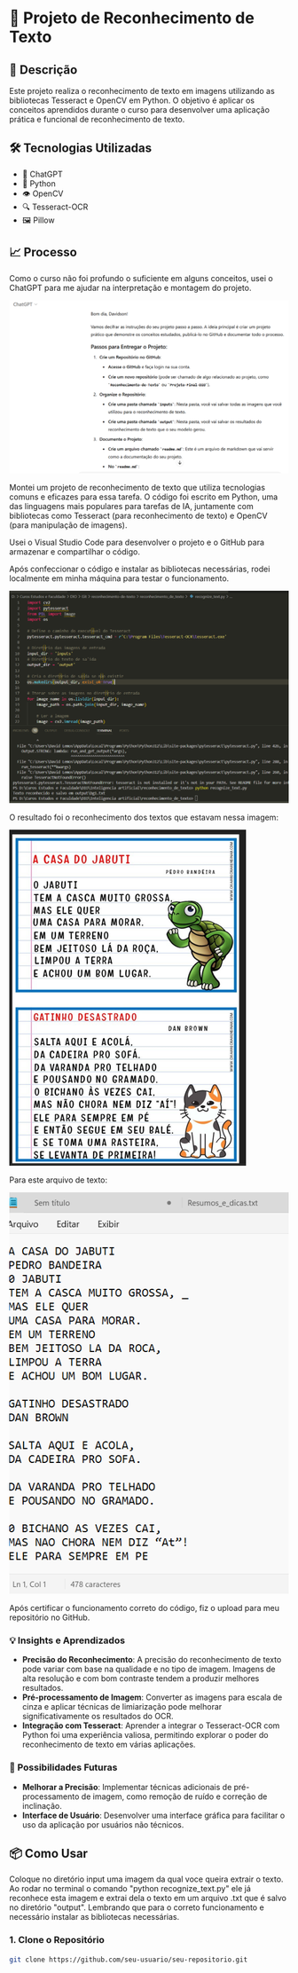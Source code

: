 
# 📝 Projeto de Reconhecimento de Texto

## 📜 Descrição
Este projeto realiza o reconhecimento de texto em imagens utilizando as bibliotecas Tesseract e OpenCV em Python. O objetivo é aplicar os conceitos aprendidos durante o curso para desenvolver uma aplicação prática e funcional de reconhecimento de texto.

## 🛠️ Tecnologias Utilizadas
- 🧠 ChatGPT
- 🐍 Python
- 👁️ OpenCV
- 🔍 Tesseract-OCR
- 🖼️ Pillow

## 📈 Processo

Como o curso não foi profundo o suficiente em alguns conceitos, usei o ChatGPT para me ajudar na interpretação e montagem do projeto.

![Tela do Projeto](https://github.com/davidsss6/reconhecimento_de_texto/blob/main/tela_01.png)

Montei um projeto de reconhecimento de texto que utiliza tecnologias comuns e eficazes para essa tarefa. O código foi escrito em Python, uma das linguagens mais populares para tarefas de IA, juntamente com bibliotecas como Tesseract (para reconhecimento de texto) e OpenCV (para manipulação de imagens).

Usei o Visual Studio Code para desenvolver o projeto e o GitHub para armazenar e compartilhar o código.

Após confeccionar o código e instalar as bibliotecas necessárias, rodei localmente em minha máquina para testar o funcionamento.

![Tela do Projeto](https://github.com/davidsss6/reconhecimento_de_texto/blob/main/tela_02.png)

O resultado foi o reconhecimento dos textos que estavam nessa imagem:

![Tela do Projeto](https://github.com/davidsss6/reconhecimento_de_texto/blob/main/tela_03.png)

Para este arquivo de texto:

![Tela do Projeto](https://github.com/davidsss6/reconhecimento_de_texto/blob/main/tela_04.png)

Após certificar o funcionamento correto do código, fiz o upload para meu repositório no GitHub.

### 💡 Insights e Aprendizados

- **Precisão do Reconhecimento**: A precisão do reconhecimento de texto pode variar com base na qualidade e no tipo de imagem. Imagens de alta resolução e com bom contraste tendem a produzir melhores resultados.
- **Pré-processamento de Imagem**: Converter as imagens para escala de cinza e aplicar técnicas de limiarização pode melhorar significativamente os resultados do OCR.
- **Integração com Tesseract**: Aprender a integrar o Tesseract-OCR com Python foi uma experiência valiosa, permitindo explorar o poder do reconhecimento de texto em várias aplicações.

### 🚀 Possibilidades Futuras

- **Melhorar a Precisão**: Implementar técnicas adicionais de pré-processamento de imagem, como remoção de ruído e correção de inclinação.
- **Interface de Usuário**: Desenvolver uma interface gráfica para facilitar o uso da aplicação por usuários não técnicos.

## 📦 Como Usar

Coloque no diretório input uma imagem da qual voce queira extrair o texto. Ao rodar no terminal o comando "python recognize_text.py" ele já reconhece esta imagem e extrai dela o texto em um arquivo .txt que é salvo no diretório "output". Lembrando que para o correto funcionamento e necessário instalar as bibliotecas necessárias. 

### 1. Clone o Repositório
```bash
git clone https://github.com/seu-usuario/seu-repositorio.git
